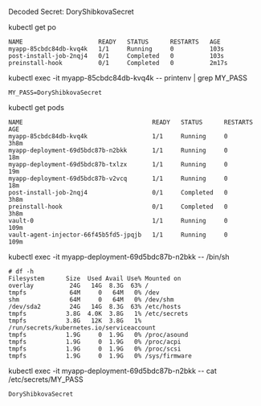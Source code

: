 Decoded Secret: DoryShibkovaSecret

kubectl get po
```
NAME                     READY   STATUS      RESTARTS   AGE
myapp-85cbdc84db-kvq4k   1/1     Running     0          103s
post-install-job-2nqj4   0/1     Completed   0          103s
preinstall-hook          0/1     Completed   0          2m17s
```
kubectl exec -it myapp-85cbdc84db-kvq4k -- printenv | grep MY_PASS
```
MY_PASS=DoryShibkovaSecret
```

kubectl get pods
```
NAME                                    READY   STATUS      RESTARTS   AGE
myapp-85cbdc84db-kvq4k                  1/1     Running     0          3h8m
myapp-deployment-69d5bdc87b-n2bkk       1/1     Running     0          18m
myapp-deployment-69d5bdc87b-txlzx       1/1     Running     0          19m
myapp-deployment-69d5bdc87b-v2vcq       1/1     Running     0          18m
post-install-job-2nqj4                  0/1     Completed   0          3h8m
preinstall-hook                         0/1     Completed   0          3h8m
vault-0                                 1/1     Running     0          109m
vault-agent-injector-66f45b5fd5-jpqjb   1/1     Running     0          109m
```
kubectl exec -it myapp-deployment-69d5bdc87b-n2bkk -- /bin/sh
```
# df -h
Filesystem      Size  Used Avail Use% Mounted on
overlay          24G   14G  8.3G  63% /
tmpfs            64M     0   64M   0% /dev
shm              64M     0   64M   0% /dev/shm
/dev/sda2        24G   14G  8.3G  63% /etc/hosts
tmpfs           3.8G  4.0K  3.8G   1% /etc/secrets
tmpfs           3.8G   12K  3.8G   1% /run/secrets/kubernetes.io/serviceaccount
tmpfs           1.9G     0  1.9G   0% /proc/asound
tmpfs           1.9G     0  1.9G   0% /proc/acpi
tmpfs           1.9G     0  1.9G   0% /proc/scsi
tmpfs           1.9G     0  1.9G   0% /sys/firmware
```

kubectl exec -it myapp-deployment-69d5bdc87b-n2bkk -- cat /etc/secrets/MY_PASS
```
DoryShibkovaSecret
```
